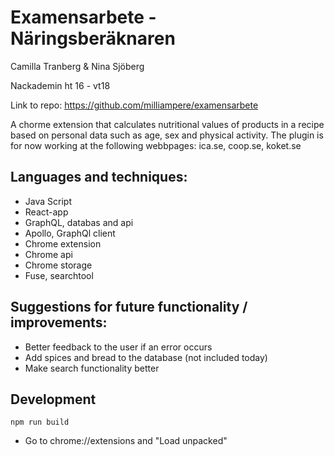 # Examensarbete - Näringsberäknaren

Camilla Tranberg & Nina Sjöberg

Nackademin ht 16 - vt18

Link to repo: https://github.com/milliampere/examensarbete



A chorme extension that calculates nutritional values of products in a recipe based on personal data such as age, sex and physical activity. The plugin is for now working at the following webbpages: ica.se, coop.se, koket.se


## Languages and techniques:

- Java Script
- React-app
- GraphQL, databas and api
- Apollo, GraphQl client
- Chrome extension
- Chrome api
- Chrome storage
- Fuse, searchtool


## Suggestions for future functionality / improvements:

- Better feedback to the user if an error occurs
- Add spices and bread to the database (not included today)
- Make search functionality better

## Development

```npm run build```
- Go to chrome://extensions and "Load unpacked"
